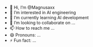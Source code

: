 - 👋 Hi, I’m @Magnusaxx
- 👀 I’m interested in AI engineering
- 🌱 I’m currently learning AI development
- 💞️ I’m looking to collaborate on ...
- 📫 How to reach me ...
- 😄 Pronouns: ...
- ⚡ Fun fact: ...

<!---
Magnusaxx/Magnusaxx is a ✨ special ✨ repository because its `README.md` (this file) appears on your GitHub profile.
You can click the Preview link to take a look at your changes.
--->
